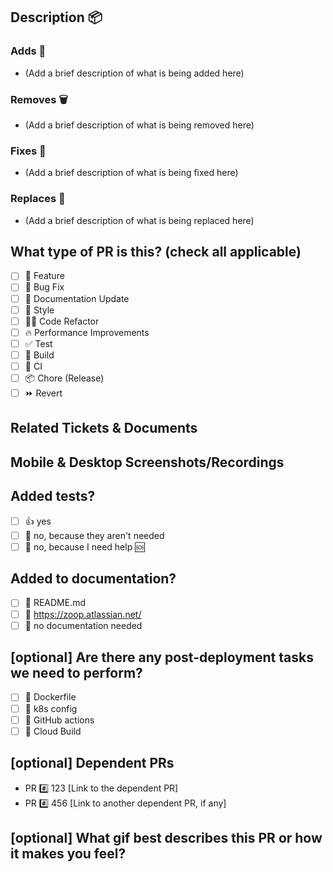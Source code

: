 ## Description 📦

<!-- 
Please do not leave this blank 📝
This PR [adds 🚀/removes 🗑️/fixes 🔧/replaces 🔄] the [feature 💡/bug 🐞/etc] 📦.
-->

### Adds 🚀

- (Add a brief description of what is being added here)

### Removes 🗑️

- (Add a brief description of what is being removed here)

### Fixes 🔧

- (Add a brief description of what is being fixed here)

### Replaces 🔄

- (Add a brief description of what is being replaced here)


## What type of PR is this? (check all applicable)

- [ ] 🍕 Feature
- [ ] 🐛 Bug Fix
- [ ] 📝 Documentation Update
- [ ] 🎨 Style
- [ ] 🧑‍💻 Code Refactor
- [ ] 🔥 Performance Improvements
- [ ] ✅ Test
- [ ] 🤖 Build
- [ ] 🔁 CI
- [ ] 📦 Chore (Release)
- [ ] ⏩ Revert

## Related Tickets & Documents
<!-- 
Please use this format to link issue numbers: Fixes #️⃣ 123
🔗 https://docs.github.com/en/free-pro-team@latest/github/managing-your-work-on-github/linking-a-pull-request-to-an-issue#linking-a-pull-request-to-an-issue-using-a-keyword 
-->

## Mobile & Desktop Screenshots/Recordings

<!-- Visual changes require screenshots 📸 -->


## Added tests?

- [ ] 👍 yes
- [ ] 🙅 no, because they aren't needed
- [ ] 🙋 no, because I need help 🆘

## Added to documentation?

- [ ] 📜 README.md
- [ ] 📓 https://zoop.atlassian.net/
- [ ] 🙅 no documentation needed

## [optional] Are there any post-deployment tasks we need to perform?

- [ ] 🐳 Dockerfile
- [ ] 🚀 k8s config
- [ ] 🙅 GitHub actions
- [ ] 🙅 Cloud Build

## [optional] Dependent PRs

- PR #️⃣ 123 [Link to the dependent PR]
- PR #️⃣ 456 [Link to another dependent PR, if any]

## [optional] What gif best describes this PR or how it makes you feel?

<!-- Insert a relevant GIF here 🎉 -->

<!--
  For Work In Progress Pull Requests, please use the Draft PR feature,
  see https://github.blog/2019-02-14-introducing-draft-pull-requests/ for further details.
  
  For a timely review/response, please avoid force-pushing additional
  commits if your PR already received reviews or comments.
  
  Before submitting a Pull Request, please ensure you've done the following:
  - 📖 Read the Repo Contributing Guide: [Link to Contributing Guide].
  - 📖 Read the Repo Code of Conduct: [Link to Code of Conduct].
  - 👷‍♀️ Create small PRs. In most cases, this will be possible.
  - ✅ Provide tests for your changes.
  - 📝 Use descriptive commit messages.
  - 📗 Update any related documentation and include any relevant screenshots.
-->